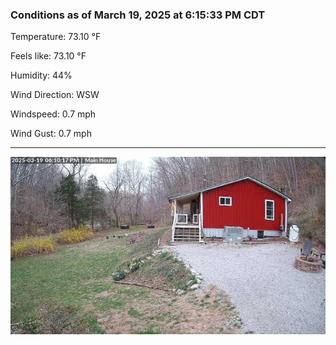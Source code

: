 ### Conditions as of March 19, 2025 at 6:15:33 PM CDT 

Temperature: 73.10 &deg;F

Feels like: 73.10 &deg;F

Humidity: 44%

Wind Direction: WSW

Windspeed: 0.7 mph

Wind Gust: 0.7 mph

---

<img src="./images/latest.jpeg"/>

